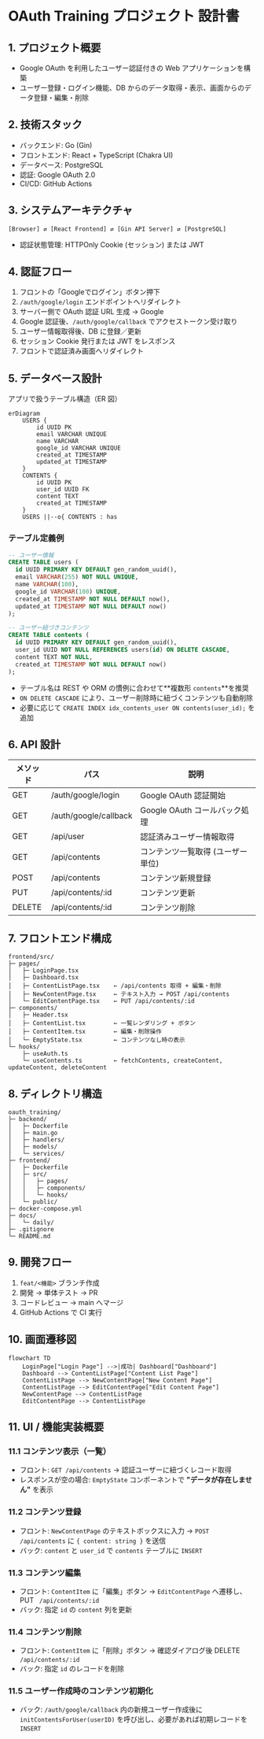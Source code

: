 # OAuth Training プロジェクト 設計書

## 1. プロジェクト概要

* Google OAuth を利用したユーザー認証付きの Web アプリケーションを構築
* ユーザー登録・ログイン機能、DB からのデータ取得・表示、画面からのデータ登録・編集・削除

## 2. 技術スタック

* バックエンド: Go (Gin)
* フロントエンド: React + TypeScript (Chakra UI)
* データベース: PostgreSQL
* 認証: Google OAuth 2.0
* CI/CD: GitHub Actions

## 3. システムアーキテクチャ

```
[Browser] ⇄ [React Frontend] ⇄ [Gin API Server] ⇄ [PostgreSQL]
```

* 認証状態管理: HTTPOnly Cookie (セッション) または JWT

## 4. 認証フロー

1. フロントの「Googleでログイン」ボタン押下
2. `/auth/google/login` エンドポイントへリダイレクト
3. サーバー側で OAuth 認証 URL 生成 → Google
4. Google 認証後、`/auth/google/callback` でアクセストークン受け取り
5. ユーザー情報取得後、DB に登録／更新
6. セッション Cookie 発行または JWT をレスポンス
7. フロントで認証済み画面へリダイレクト

## 5. データベース設計

アプリで扱うテーブル構造（ER 図）

```mermaid
erDiagram
    USERS {
        id UUID PK
        email VARCHAR UNIQUE
        name VARCHAR
        google_id VARCHAR UNIQUE
        created_at TIMESTAMP
        updated_at TIMESTAMP
    }
    CONTENTS {
        id UUID PK
        user_id UUID FK
        content TEXT
        created_at TIMESTAMP
    }
    USERS ||--o{ CONTENTS : has
```

### テーブル定義例

```sql
-- ユーザー情報
CREATE TABLE users (
  id UUID PRIMARY KEY DEFAULT gen_random_uuid(),
  email VARCHAR(255) NOT NULL UNIQUE,
  name VARCHAR(100),
  google_id VARCHAR(100) UNIQUE,
  created_at TIMESTAMP NOT NULL DEFAULT now(),
  updated_at TIMESTAMP NOT NULL DEFAULT now()
);

-- ユーザー紐づきコンテンツ
CREATE TABLE contents (
  id UUID PRIMARY KEY DEFAULT gen_random_uuid(),
  user_id UUID NOT NULL REFERENCES users(id) ON DELETE CASCADE,
  content TEXT NOT NULL,
  created_at TIMESTAMP NOT NULL DEFAULT now()
);
```

* テーブル名は REST や ORM の慣例に合わせて\*\*複数形 `contents`\*\*を推奨
* `ON DELETE CASCADE` により、ユーザー削除時に紐づくコンテンツも自動削除
* 必要に応じて `CREATE INDEX idx_contents_user ON contents(user_id);` を追加

## 6. API 設計

| メソッド   | パス                    | 説明                    |
| ------ | --------------------- | --------------------- |
| GET    | /auth/google/login    | Google OAuth 認証開始     |
| GET    | /auth/google/callback | Google OAuth コールバック処理 |
| GET    | /api/user             | 認証済みユーザー情報取得          |
| GET    | /api/contents         | コンテンツ一覧取得 (ユーザー単位)    |
| POST   | /api/contents         | コンテンツ新規登録             |
| PUT    | /api/contents/\:id    | コンテンツ更新               |
| DELETE | /api/contents/\:id    | コンテンツ削除               |

## 7. フロントエンド構成

```
frontend/src/
├─ pages/
│   ├─ LoginPage.tsx
│   ├─ Dashboard.tsx
│   ├─ ContentListPage.tsx    ← /api/contents 取得 + 編集・削除
│   ├─ NewContentPage.tsx     ← テキスト入力 → POST /api/contents
│   └─ EditContentPage.tsx    ← PUT /api/contents/:id
├─ components/
│   ├─ Header.tsx
│   ├─ ContentList.tsx        ← 一覧レンダリング + ボタン
│   ├─ ContentItem.tsx        ← 編集・削除操作
│   └─ EmptyState.tsx         ← コンテンツなし時の表示
└─ hooks/
    ├─ useAuth.ts
    └─ useContents.ts         ← fetchContents, createContent, updateContent, deleteContent
```

## 8. ディレクトリ構造

```
oauth_training/
├─ backend/
│   ├─ Dockerfile
│   ├─ main.go
│   ├─ handlers/
│   ├─ models/
│   └─ services/
├─ frontend/
│   ├─ Dockerfile
│   ├─ src/
│   │   ├─ pages/
│   │   ├─ components/
│   │   └─ hooks/
│   └─ public/
├─ docker-compose.yml
├─ docs/
│   └─ daily/
├─ .gitignore
└─ README.md
```

## 9. 開発フロー

1. `feat/<機能>` ブランチ作成
2. 開発 → 単体テスト → PR
3. コードレビュー → main へマージ
4. GitHub Actions で CI 実行

## 10. 画面遷移図

```mermaid
flowchart TD
    LoginPage["Login Page"] -->|成功| Dashboard["Dashboard"]
    Dashboard --> ContentListPage["Content List Page"]
    ContentListPage --> NewContentPage["New Content Page"]
    ContentListPage --> EditContentPage["Edit Content Page"]
    NewContentPage --> ContentListPage
    EditContentPage --> ContentListPage
```

## 11. UI / 機能実装概要

### 11.1 コンテンツ表示（一覧）

* フロント: `GET /api/contents` → 認証ユーザーに紐づくレコード取得
* レスポンスが空の場合: `EmptyState` コンポーネントで **"データが存在しません"** を表示

### 11.2 コンテンツ登録

* フロント: `NewContentPage` のテキストボックスに入力 → `POST /api/contents` に `{ content: string }` を送信
* バック: `content` と `user_id` で `contents` テーブルに `INSERT`

### 11.3 コンテンツ編集

* フロント: `ContentItem` に「編集」ボタン → `EditContentPage` へ遷移し、PUT ` /api/contents/:id`
* バック: 指定 `id` の `content` 列を更新

### 11.4 コンテンツ削除

* フロント: `ContentItem` に「削除」ボタン → 確認ダイアログ後 DELETE `/api/contents/:id`
* バック: 指定 `id` のレコードを削除

### 11.5 ユーザー作成時のコンテンツ初期化

* バック: `/auth/google/callback` 内の新規ユーザー作成後に `initContentsForUser(userID)` を呼び出し、必要があれば初期レコードを `INSERT`
